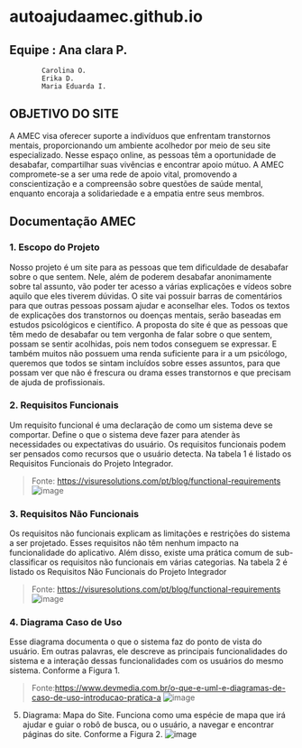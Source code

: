 # autoajudaamec.github.io
## Equipe : Ana clara P.
            Carolina O.
            Erika D.
            Maria Eduarda I.
            
## **OBJETIVO DO SITE**
A AMEC visa oferecer suporte a indivíduos que enfrentam transtornos
mentais, proporcionando um ambiente acolhedor por meio de seu site
especializado. Nesse espaço online, as pessoas têm a oportunidade de
desabafar, compartilhar suas vivências e encontrar apoio mútuo. A AMEC
compromete-se a ser uma rede de apoio vital, promovendo a
conscientização e a compreensão sobre questões de saúde mental,
enquanto encoraja a solidariedade e a empatia entre seus membros.

## Documentação AMEC

### 1.	Escopo do Projeto
Nosso projeto é um site para as pessoas que tem dificuldade de desabafar sobre o que sentem. Nele, além de poderem desabafar anonimamente sobre tal assunto, vão poder ter acesso a várias explicações e vídeos sobre aquilo que eles tiverem dúvidas.
O site vai possuir barras de comentários para que outras pessoas possam ajudar e aconselhar eles. Todos os textos de explicações dos transtornos ou doenças mentais, serão baseadas em estudos psicológicos e científico.
A proposta do site é que as pessoas que têm medo de desabafar ou tem vergonha de falar sobre o que sentem, possam se sentir acolhidas, pois nem todos conseguem se expressar. E também muitos não possuem uma renda suficiente para ir a um psicólogo, queremos que todos se sintam incluídos sobre esses assuntos, para que possam ver que não é frescura ou drama esses transtornos e que precisam de ajuda de profissionais.

### 2.	Requisitos Funcionais
Um requisito funcional é uma declaração de como um sistema deve se comportar. Define o que o sistema deve fazer para atender às necessidades ou expectativas do usuário. Os requisitos funcionais podem ser pensados como recursos que o usuário detecta. Na tabela 1 é listado os Requisitos Funcionais do Projeto Integrador.

> Fonte: https://visuresolutions.com/pt/blog/functional-requirements
![image](https://github.com/ajudaAMEC/autoajudaAMEC/assets/128084447/6747ced2-e916-4416-9981-cb58a3505da3)

### 3.	Requisitos Não Funcionais 
Os requisitos não funcionais explicam as limitações e restrições do sistema a ser projetado. Esses requisitos não têm nenhum impacto na funcionalidade do aplicativo. Além disso, existe uma prática comum de sub-classificar os requisitos não funcionais em várias categorias. Na tabela 2 é listado os Requisitos Não Funcionais do Projeto Integrador 
> Fonte: https://visuresolutions.com/pt/blog/functional-requirements
![image](https://github.com/ajudaAMEC/autoajudaAMEC/assets/128084447/93ca8348-2549-4112-bd66-6b453d909949)

### 4.	Diagrama Caso de Uso
Esse diagrama documenta o que o sistema faz do ponto de vista do usuário. Em outras palavras, ele descreve as principais funcionalidades do sistema e a interação dessas funcionalidades com os usuários do mesmo sistema. Conforme a Figura 1.
> Fonte:https://www.devmedia.com.br/o-que-e-uml-e-diagramas-de-caso-de-uso-introducao-pratica-a
![image](https://github.com/ajudaAMEC/autoajudaAMEC/assets/128084447/1dc9d9ed-a02c-492a-b2fc-58ad8fd2f3f2)

5.	Diagrama: Mapa do Site.
Funciona como uma espécie de mapa que irá ajudar e guiar o robô de busca, ou o usuário, a navegar e encontrar páginas do site. Conforme a Figura 2.
![image](https://github.com/ajudaAMEC/autoajudaAMEC/assets/128084447/2db69204-8e7c-4c21-a648-64eb0c0d0cc6)


